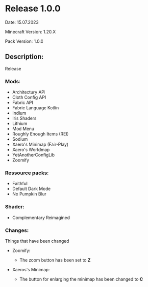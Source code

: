 # Release 1.0.0 

Date: 15.07.2023

Minecraft Version: 1.20.X

Pack Version: 1.0.0

## Description:
Release

### Mods:

- Architectury API
- Cloth Config API
- Fabric API
- Fabric Language Kotlin
- Indium
- Iris Shaders
- Lithium
- Mod Menu
- Roughly Enough Items (REI)
- Sodium
- Xaero's Minimap (Fair-Play)
- Xaero's Worldmap
- YetAnotherConfigLib
- Zoomify
  
### Ressource packs:

- Faithful
- Default Dark Mode
- No Pumpkin Blur

### Shader:
- Complementary Reimagined

### Changes:
Things that have been changed

- Zoomify:
    - The zoom button has been set to **Z**
      
- Xaeros's Minimap:
    - The button for enlarging the minimap has been changed to **C**
